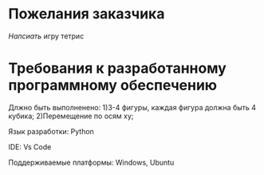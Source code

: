 # Пожелания заказчика

*Напсиать* игру тетрис

# Требования к разработанному программному обеспечению

Длжно быть выполненено: 
    1)3-4 фигуры, каждая фигура должна быть 4 кубика;
    2)Перемещение по осям xy;

Язык разработки: Python

IDE: Vs Code

Поддерживаемые платформы: Windows, Ubuntu

